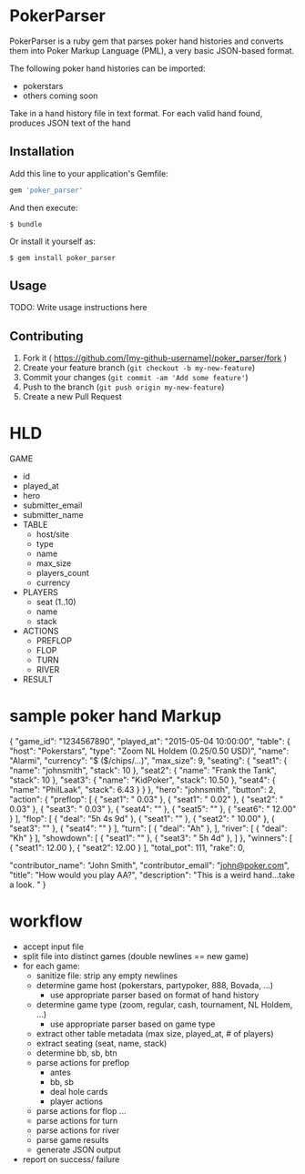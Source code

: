 # PokerParser

PokerParser is a ruby gem that parses poker hand histories and converts them into Poker Markup Language (PML), a very basic JSON-based format.

The following poker hand histories can be imported:
- pokerstars
- others coming soon

Take in a hand history file in text format.
For each valid hand found, produces JSON text of the hand


## Installation

Add this line to your application's Gemfile:

```ruby
gem 'poker_parser'
```

And then execute:

    $ bundle

Or install it yourself as:

    $ gem install poker_parser

## Usage

TODO: Write usage instructions here

## Contributing

1. Fork it ( https://github.com/[my-github-username]/poker_parser/fork )
2. Create your feature branch (`git checkout -b my-new-feature`)
3. Commit your changes (`git commit -am 'Add some feature'`)
4. Push to the branch (`git push origin my-new-feature`)
5. Create a new Pull Request


# HLD
GAME
- id
- played_at
- hero
- submitter_email
- submitter_name
- TABLE
  - host/site
  - type
  - name
  - max_size
  - players_count
  - currency
- PLAYERS
  - seat (1..10)
  - name
  - stack
- ACTIONS
  - PREFLOP
  - FLOP
  - TURN
  - RIVER
- RESULT


# sample poker hand Markup

{
  "game_id": "1234567890",
  "played_at": "2015-05-04 10:00:00",
  "table": {
    "host": "Pokerstars",
    "type": "Zoom NL Holdem ($0.25/$0.50 USD)",
    "name": "Alarmi",
    "currency": "$ ($/chips/...)",
    "max_size": 9,
    "seating": {
      "seat1": {
        "name": "johnsmith",
        "stack": 10
      },
      "seat2": {
        "name": "Frank the Tank",
        "stack": 10
      },
      "seat3": {
        "name": "KidPoker",
        "stack": 10.50
      },
      "seat4": {
        "name": "PhilLaak",
        "stack": 6.43
      }
    }
  },
  "hero": "johnsmith",
  "button": 2,
  "action": {
    "preflop": [
      { "seat1": "<ante> 0.03" },
      { "seat1": "<sb> 0.02" },
      { "seat2": "<bb> 0.03" },
      { "seat3": "<call> 0.03" },
      { "seat4": "<fold>" },
      { "seat5": "<fold>" },
      { "seat6": "<bet> 12.00" }
    ],
    "flop": [
      { "deal": "5h 4s 9d" },
      { "seat1": "<check>" },
      { "seat2": "<bet> 10.00" },
      { "seat3": "<fold>" },
      { "seat4": "<fold>" }
    ],
    "turn": [
      { "deal": "Ah" },
    ],
    "river": [
      { "deal": "Kh" }
    ],
    "showdown": [
      { "seat1": "<mucks>" },
      { "seat3": "<show> 5h 4d" },
    ]
  },
  "winners": [
    { "seat1": 12.00 },
    { "seat2": 12.00 }
  ],
  "total_pot": 111,
  "rake": 0,

  "contributor_name": "John Smith",
  "contributor_email": "john@poker.com",
  "title": "How would you play AA?",
  "description": "This is a weird hand...take a look. <markdown>"
}


# workflow

- accept input file
- split file into distinct games (double newlines == new game)
- for each game:
  - sanitize file: strip any empty newlines
  - determine game host (pokerstars, partypoker, 888, Bovada, ...)
    - use appropriate parser based on format of hand history
  - determine game type (zoom, regular, cash, tournament, NL Holdem, ...)
    - use appropriate parser based on game type 
  - extract other table metadata (max size, played_at, # of players)
  - extract seating (seat, name, stack)
  - determine bb, sb, btn
  - parse actions for preflop
    - antes
    - bb, sb
    - deal hole cards
    - player actions
  - parse actions for flop
    ...
  - parse actions for turn
  - parse actions for river
  - parse game results
  - generate JSON output
- report on success/ failure